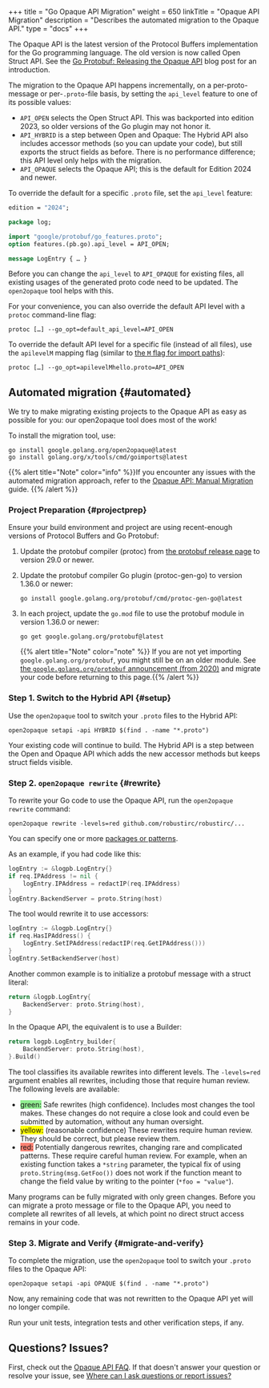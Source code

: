 +++
title = "Go Opaque API Migration"
weight = 650
linkTitle = "Opaque API Migration"
description = "Describes the automated migration to the Opaque API."
type = "docs"
+++

The Opaque API is the latest version of the Protocol Buffers implementation for
the Go programming language. The old version is now called Open Struct API. See
the [Go Protobuf: Releasing the Opaque API](https://go.dev/blog/protobuf-opaque)
blog post for an introduction.

The migration to the Opaque API happens incrementally, on a per-proto-message or
per-`.proto`-file basis, by setting the `api_level` feature to one of its
possible values:

*   `API_OPEN` selects the Open Struct API. This was backported into edition
    2023, so older versions of the Go plugin may not honor it.
*   `API_HYBRID` is a step between Open and Opaque: The Hybrid API also includes
    accessor methods (so you can update your code), but still exports the struct
    fields as before. There is no performance difference; this API level only
    helps with the migration.
*   `API_OPAQUE` selects the Opaque API; this is the default for Edition 2024
    and newer.

To override the default for a specific `.proto` file, set the `api_level`
feature:

```proto
edition = "2024";

package log;

import "google/protobuf/go_features.proto";
option features.(pb.go).api_level = API_OPEN;

message LogEntry { … }
```

Before you can change the `api_level` to `API_OPAQUE` for existing files, all
existing usages of the generated proto code need to be updated. The
`open2opaque` tool helps with this.

For your convenience, you can also override the default API level with a
`protoc` command-line flag:

```
protoc […] --go_opt=default_api_level=API_OPEN
```

To override the default API level for a specific file (instead of all files),
use the `apilevelM` mapping flag (similar to
[the `M` flag for import paths](/reference/go/go-generated/#package)):

```
protoc […] --go_opt=apilevelMhello.proto=API_OPEN
```

## Automated migration {#automated}

We try to make migrating existing projects to the Opaque API as easy as possible
for you: our open2opaque tool does most of the work!

To install the migration tool, use:

```
go install google.golang.org/open2opaque@latest
go install golang.org/x/tools/cmd/goimports@latest
```

{{% alert title="Note" color="info" %}}If
you encounter any issues with the automated migration approach, refer to the
[Opaque API: Manual Migration](/reference/go/opaque-migration-manual)
guide. {{% /alert %}}

### Project Preparation {#projectprep}

Ensure your build environment and project are using recent-enough versions of
Protocol Buffers and Go Protobuf:

1.  Update the protobuf compiler (protoc) from
    [the protobuf release page](https://github.com/protocolbuffers/protobuf/releases/latest)
    to version 29.0 or newer.

1.  Update the protobuf compiler Go plugin (protoc-gen-go) to version 1.36.0 or
    newer:

    ```
    go install google.golang.org/protobuf/cmd/protoc-gen-go@latest
    ```

1.  In each project, update the `go.mod` file to use the protobuf module in
    version 1.36.0 or newer:

    ```
    go get google.golang.org/protobuf@latest
    ```

    {{% alert title="Note" color="note" %}} If you
    are not yet importing `google.golang.org/protobuf`, you might still be on an
    older module. See
    [the `google.golang.org/protobuf` announcement (from 2020)](https://go.dev/blog/protobuf-apiv2)
    and migrate your code before returning to this
    page.{{% /alert %}}

### Step 1. Switch to the Hybrid API {#setup}

Use the `open2opaque` tool to switch your `.proto` files to the Hybrid API:

```
open2opaque setapi -api HYBRID $(find . -name "*.proto")
```

Your existing code will continue to build. The Hybrid API is a step between the
Open and Opaque API which adds the new accessor methods but keeps struct fields
visible.

### Step 2. `open2opaque rewrite` {#rewrite}

To rewrite your Go code to use the Opaque API, run the `open2opaque rewrite`
command:

```
open2opaque rewrite -levels=red github.com/robustirc/robustirc/...
```

You can specify one or more
[packages or patterns](https://pkg.go.dev/cmd/go#hdr-Package_lists_and_patterns).

As an example, if you had code like this:

```go
logEntry := &logpb.LogEntry{}
if req.IPAddress != nil {
    logEntry.IPAddress = redactIP(req.IPAddress)
}
logEntry.BackendServer = proto.String(host)
```

The tool would rewrite it to use accessors:

```go
logEntry := &logpb.LogEntry{}
if req.HasIPAddress() {
    logEntry.SetIPAddress(redactIP(req.GetIPAddress()))
}
logEntry.SetBackendServer(host)
```

Another common example is to initialize a protobuf message with a struct
literal:

```go
return &logpb.LogEntry{
    BackendServer: proto.String(host),
}
```

In the Opaque API, the equivalent is to use a Builder:

```go
return logpb.LogEntry_builder{
    BackendServer: proto.String(host),
}.Build()
```

The tool classifies its available rewrites into different levels. The
`-levels=red` argument enables all rewrites, including those that require human
review. The following levels are available:

*   <span style="background-color: lightgreen">green:</span> Safe rewrites (high
    confidence). Includes most changes the tool makes. These changes do not
    require a close look and could even be submitted by automation, without any
    human oversight.
*   <span style="background-color: yellow">yellow:</span> (reasonable
    confidence) These rewrites require human review. They should be correct, but
    please review them.
*   <span style="background-color: salmon">red:</span> Potentially dangerous
    rewrites, changing rare and complicated patterns. These require careful
    human review. For example, when an existing function takes a `*string`
    parameter, the typical fix of using `proto.String(msg.GetFoo())` does not
    work if the function meant to change the field value by writing to the
    pointer (`*foo = "value"`).

Many programs can be fully migrated with only green changes. Before you can
migrate a proto message or file to the Opaque API, you need to complete all
rewrites of all levels, at which point no direct struct access remains in your
code.

### Step 3. Migrate and Verify {#migrate-and-verify}

To complete the migration, use the `open2opaque` tool to switch your `.proto`
files to the Opaque API:

```
open2opaque setapi -api OPAQUE $(find . -name "*.proto")
```

Now, any remaining code that was not rewritten to the Opaque API yet will no
longer compile.

Run your unit tests, integration tests and other verification steps, if any.

## Questions? Issues?

First, check out the
[Opaque API FAQ](/reference/go/opaque-faq). If that
doesn't answer your question or resolve your issue, see
[Where can I ask questions or report issues?](/reference/go/opaque-faq#questions)

